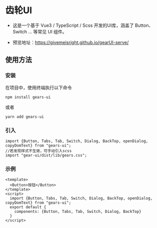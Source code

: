 # 齿轮UI

- 这是一个基于 Vue3 / TypeScript / Scss 开发的UI库，涵盖了 Button、Switch ... 等常见 UI 组件。

- 预览地址：https://givemeisright.github.io/gearUI-serve/

## 使用方法
### 安装
在项目中，使用终端执行以下命令
```
npm install gears-ui
```
或者
```
yarn add gears-ui
```
### 引入
```
import {Button, Tabs, Tab, Switch, Dialog, BackTop, openDialog, copyDomText} from "gears-ui";
//若发现样式不生效，可手动引入scss
import "gear-ui/dist/lib/gears.css";
```
### 示例
```
<template>
  <Button>按钮</Button>
</template>
<script>
  import {Button, Tabs, Tab, Switch, Dialog, BackTop, openDialog, copyDomText} from "gears-ui";
  export default {
    components: {Button, Tabs, Tab, Switch, Dialog, BackTop}
  }
</script>
```